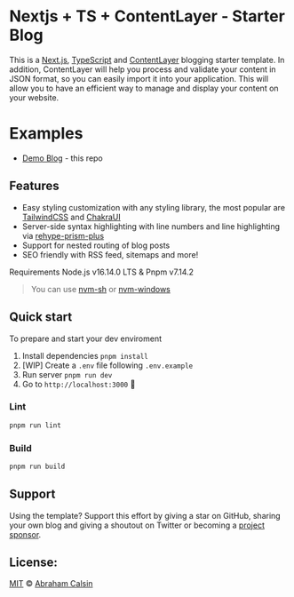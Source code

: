 # Nextjs + TS + ContentLayer - Starter Blog

This is a [Next.js](https://nextjs.org), [TypeScript](https://www.typescriptlang.org) and [ContentLayer](https://www.contentlayer.dev) blogging starter template. In addition, ContentLayer will help you process and validate your content in JSON format, so you can easily import it into your application. This will allow you to have an efficient way to manage and display your content on your website.

# Examples

- [Demo Blog](https://nextjs-ts-contentlayer-starter-blog.vercel.app/) - this repo

## Features

- Easy styling customization with any styling library, the most popular are [TailwindCSS](https://tailwindcss.com) and [ChakraUI](https://chakra-ui.com)
- Server-side syntax highlighting with line numbers and line highlighting via [rehype-prism-plus](https://github.com/timlrx/rehype-prism-plus)
- Support for nested routing of blog posts
- SEO friendly with RSS feed, sitemaps and more!

Requirements
Node.js v16.14.0 LTS & Pnpm v7.14.2

> You can use [nvm-sh](https://github.com/nvm-sh/nvm) or [nvm-windows](https://github.com/coreybutler/nvm-windows)

## Quick start

To prepare and start your dev enviroment

1. Install dependencies `pnpm install`
2. [WIP] Create a `.env` file following `.env.example`
3. Run server `pnpm run dev`
4. Go to `http://localhost:3000` 🚀

### Lint

```bash
pnpm run lint
```

### Build

```bash
pnpm run build
```

## Support

Using the template? Support this effort by giving a star on GitHub, sharing your own blog and giving a shoutout on Twitter or becoming a [project sponsor](buymeacoffee.com/abrahamcalsin).

## License:

[MIT](https://github.com/abrahamcalsin/nextjs-ts-contentlayer-starter-blog/blob/main/LICENSE) © [Abraham Calsin](https://www.abrahamcalsin.com)
